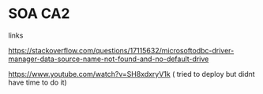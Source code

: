 # SOA CA2

links 

https://stackoverflow.com/questions/17115632/microsoftodbc-driver-manager-data-source-name-not-found-and-no-default-drive

https://www.youtube.com/watch?v=SH8xdxryV1k ( tried to deploy but didnt have time to do it)
